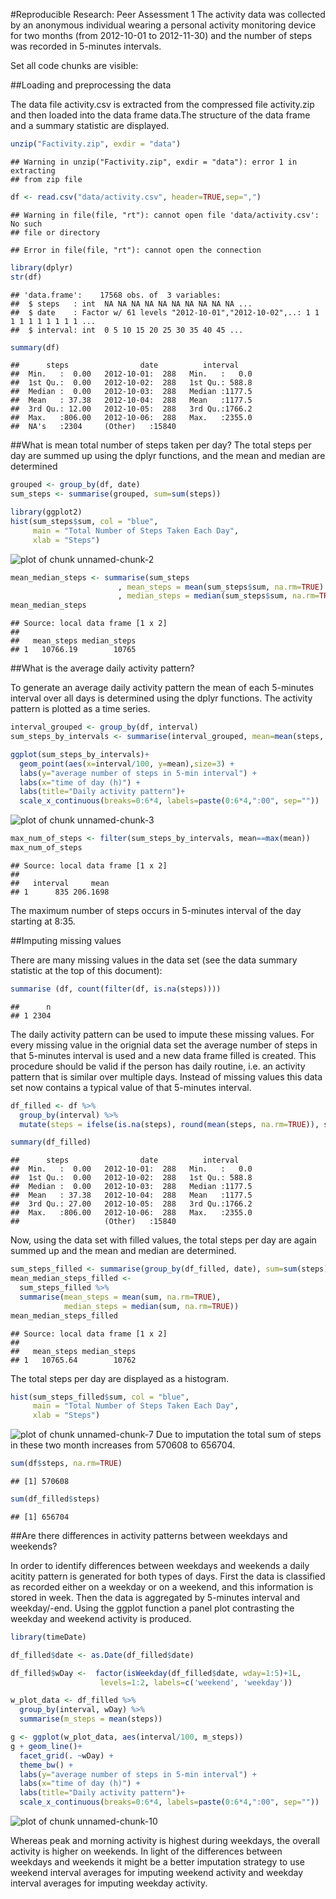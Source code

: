 #Reproducible Research: Peer Assessment 1
The activity data was collected by an anonymous individual wearing a personal activity monitoring device for two months (from 2012-10-01 to 2012-11-30) and the number of steps was recorded in 5-minutes intervals.

Set all code chunks are visible:

##Loading and preprocessing the data

The data file activity.csv is extracted from the compressed file activity.zip and then loaded into the data frame data.The structure of the data frame and a summary statistic are displayed.


```r
unzip("Factivity.zip", exdir = "data")
```

```
## Warning in unzip("Factivity.zip", exdir = "data"): error 1 in extracting
## from zip file
```

```r
df <- read.csv("data/activity.csv", header=TRUE,sep=",")
```

```
## Warning in file(file, "rt"): cannot open file 'data/activity.csv': No such
## file or directory
```

```
## Error in file(file, "rt"): cannot open the connection
```

```r
library(dplyr)
str(df)
```

```
## 'data.frame':	17568 obs. of  3 variables:
##  $ steps   : int  NA NA NA NA NA NA NA NA NA NA ...
##  $ date    : Factor w/ 61 levels "2012-10-01","2012-10-02",..: 1 1 1 1 1 1 1 1 1 1 ...
##  $ interval: int  0 5 10 15 20 25 30 35 40 45 ...
```

```r
summary(df)
```

```
##      steps                date          interval     
##  Min.   :  0.00   2012-10-01:  288   Min.   :   0.0  
##  1st Qu.:  0.00   2012-10-02:  288   1st Qu.: 588.8  
##  Median :  0.00   2012-10-03:  288   Median :1177.5  
##  Mean   : 37.38   2012-10-04:  288   Mean   :1177.5  
##  3rd Qu.: 12.00   2012-10-05:  288   3rd Qu.:1766.2  
##  Max.   :806.00   2012-10-06:  288   Max.   :2355.0  
##  NA's   :2304     (Other)   :15840
```
##What is mean total number of steps taken per day?
The total steps per day are summed up using the dplyr functions, and the mean and median are determined

```r
grouped <- group_by(df, date)
sum_steps <- summarise(grouped, sum=sum(steps))

library(ggplot2)
hist(sum_steps$sum, col = "blue",
     main = "Total Number of Steps Taken Each Day",
     xlab = "Steps")
```

![plot of chunk unnamed-chunk-2](figure/unnamed-chunk-2-1.png) 

```r
mean_median_steps <- summarise(sum_steps
                        , mean_steps = mean(sum_steps$sum, na.rm=TRUE)
                        , median_steps = median(sum_steps$sum, na.rm=TRUE))
mean_median_steps
```

```
## Source: local data frame [1 x 2]
## 
##   mean_steps median_steps
## 1   10766.19        10765
```
##What is the average daily activity pattern?

To generate an average daily activity pattern the mean of each 5-minutes
interval over all days is determined using the dplyr functions. The activity pattern is plotted as a time series.

```r
interval_grouped <- group_by(df, interval)
sum_steps_by_intervals <- summarise(interval_grouped, mean=mean(steps, na.rm = TRUE))

ggplot(sum_steps_by_intervals)+
  geom_point(aes(x=interval/100, y=mean),size=3) +
  labs(y="average number of steps in 5-min interval") +
  labs(x="time of day (h)") +
  labs(title="Daily activity pattern")+
  scale_x_continuous(breaks=0:6*4, labels=paste(0:6*4,":00", sep=""))
```

![plot of chunk unnamed-chunk-3](figure/unnamed-chunk-3-1.png) 

```r
max_num_of_steps <- filter(sum_steps_by_intervals, mean==max(mean))
max_num_of_steps
```

```
## Source: local data frame [1 x 2]
## 
##   interval     mean
## 1      835 206.1698
```
The maximum number of steps occurs in 5-minutes interval of the day starting at 8:35.

##Imputing missing values

There are many missing values in the data set (see the data summary statistic at the top of this document):

```r
summarise (df, count(filter(df, is.na(steps))))
```

```
##      n
## 1 2304
```
The daily activity pattern can be used to impute these missing values. For every missing value in the orignial data set the average number of steps in that 5-minutes interval is used and a new data frame filled is created. This procedure should be valid if the person has daily routine, i.e. an activity pattern that is similar over multiple days. Instead of missing values this data set now contains a typical value of that 5-minutes interval.

```r
df_filled <- df %>%  
  group_by(interval) %>%
  mutate(steps = ifelse(is.na(steps), round(mean(steps, na.rm=TRUE)), steps))

summary(df_filled)
```

```
##      steps                date          interval     
##  Min.   :  0.00   2012-10-01:  288   Min.   :   0.0  
##  1st Qu.:  0.00   2012-10-02:  288   1st Qu.: 588.8  
##  Median :  0.00   2012-10-03:  288   Median :1177.5  
##  Mean   : 37.38   2012-10-04:  288   Mean   :1177.5  
##  3rd Qu.: 27.00   2012-10-05:  288   3rd Qu.:1766.2  
##  Max.   :806.00   2012-10-06:  288   Max.   :2355.0  
##                   (Other)   :15840
```
Now, using the data set with filled values, the total steps per day are again summed up and the mean and median are determined.

```r
sum_steps_filled <- summarise(group_by(df_filled, date), sum=sum(steps))
mean_median_steps_filled <- 
  sum_steps_filled %>% 
  summarise(mean_steps = mean(sum, na.rm=TRUE),
            median_steps = median(sum, na.rm=TRUE))
mean_median_steps_filled
```

```
## Source: local data frame [1 x 2]
## 
##   mean_steps median_steps
## 1   10765.64        10762
```
The total steps per day are displayed as a histogram. 

```r
hist(sum_steps_filled$sum, col = "blue",
     main = "Total Number of Steps Taken Each Day",
     xlab = "Steps")
```

![plot of chunk unnamed-chunk-7](figure/unnamed-chunk-7-1.png) 
Due to imputation the total sum of steps in these two month increases from 570608 to 656704.

```r
sum(df$steps, na.rm=TRUE)
```

```
## [1] 570608
```

```r
sum(df_filled$steps)
```

```
## [1] 656704
```
##Are there differences in activity patterns between weekdays and weekends?

In order to identify differences between weekdays and weekends a daily acitity pattern is generated for both types of days. First the data is classified as recorded either on a weekday or on a weekend, and this information is stored in week. Then the data is aggregated by 5-minutes interval and weekday/-end. Using the ggplot function a panel plot contrasting the weekday and weekend activity is produced.

```r
library(timeDate)
```

```r
df_filled$date <- as.Date(df_filled$date)

df_filled$wDay <-  factor(isWeekday(df_filled$date, wday=1:5)+1L,
                    levels=1:2, labels=c('weekend', 'weekday'))

w_plot_data <- df_filled %>%
  group_by(interval, wDay) %>%
  summarise(m_steps = mean(steps)) 

g <- ggplot(w_plot_data, aes(interval/100, m_steps))
g + geom_line()+
  facet_grid(. ~wDay) +
  theme_bw() +
  labs(y="average number of steps in 5-min interval") +
  labs(x="time of day (h)") +
  labs(title="Daily activity pattern")+
  scale_x_continuous(breaks=0:6*4, labels=paste(0:6*4,":00", sep=""))
```

![plot of chunk unnamed-chunk-10](figure/unnamed-chunk-10-1.png) 

Whereas peak and morning activity is highest during weekdays, the overall activity is higher on weekends. In light of the differences between weekdays and weekends it might be a better imputation strategy to use weekend interval averages for imputing weekend activity and weekday interval averages for imputing weekday activity.

